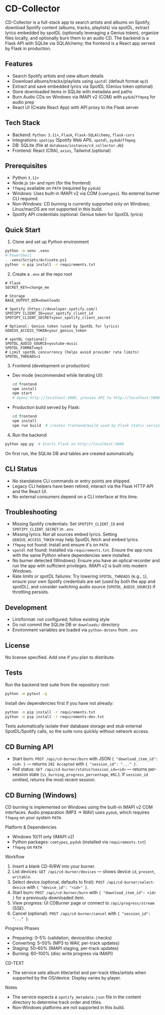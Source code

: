 # CD-Collector

CD-Collector is a full-stack app to search artists and albums on Spotify, download Spotify content (albums, tracks, playlists) via spotDL, extract lyrics embedded by spotDL (optionally leveraging a Genius token), organize files locally, and optionally burn them to an audio CD. The backend is a Flask API with SQLite via SQLAlchemy; the frontend is a React app served by Flask in production.

## Features

- Search Spotify artists and view album details
- Download albums/tracks/playlists using `spotdl` (default format `mp3`)
- Extract and save embedded lyrics via SpotDL (Genius token optional)
- Store downloaded items in SQLite with metadata and paths
- Burn Audio CDs on Windows via IMAPI v2 (COM) with `pydub`/`ffmpeg` for audio prep
- React UI (Create React App) with API proxy to the Flask server

## Tech Stack

- Backend: `Python 3.11+`, `Flask`, `Flask-SQLAlchemy`, `flask-cors`
- Integrations: `spotipy` (Spotify Web API), `spotdl`, `pydub`/`ffmpeg`
- DB: SQLite (file at `database/instance/cd_collector.db`)
- Frontend: React (CRA), `axios`, Tailwind (optional)

## Prerequisites

- Python `3.11+`
- Node.js `18+` and npm (for the frontend)
- `ffmpeg` available on `PATH` (required by `pydub`)
- Windows: Uses built-in IMAPI v2 via COM (`comtypes`). No external burner CLI required.
- Non-Windows: CD burning is currently supported only on Windows; Linux/macOS are not supported in this build.
- Spotify API credentials (optional: Genius token for SpotDL lyrics)

## Quick Start

1) Clone and set up Python environment

```bash
python -m venv .venv
# PowerShell
. .venv/Scripts/Activate.ps1
python -m pip install -r requirements.txt
```

2) Create a `.env` at the repo root

```env
# Flask
SECRET_KEY=change_me

# Storage
BASE_OUTPUT_DIR=downloads

# Spotify (https://developer.spotify.com/)
SPOTIPY_CLIENT_ID=your_spotify_client_id
SPOTIPY_CLIENT_SECRET=your_spotify_client_secret

# Optional: Genius token (used by SpotDL for lyrics)
GENIUS_ACCESS_TOKEN=your_genius_token

# spotDL (optional)
SPOTDL_AUDIO_SOURCE=youtube-music
SPOTDL_FORMAT=mp3
# Limit spotDL concurrency (helps avoid provider rate limits)
SPOTDL_THREADS=1
```

3) Frontend (development or production)

- Dev mode (recommended while iterating UI):
  ```bash
  cd frontend
  npm install
  npm start
  # Opens http://localhost:3000, proxies API to http://localhost:5000
  ```
- Production build served by Flask:
  ```bash
  cd frontend
  npm install
  npm run build  # creates frontend/build used by Flask static serving
  ```

4) Run the backend

```bash
python app.py  # Starts Flask on http://localhost:5000
```

On first run, the SQLite DB and tables are created automatically.

## CLI Status

- No standalone CLI commands or entry points are shipped.
- Legacy CLI helpers have been retired; interact via the Flask HTTP API and the React UI.
- No external consumers depend on a CLI interface at this time.

## Troubleshooting

- Missing Spotify credentials: Set `SPOTIPY_CLIENT_ID` and `SPOTIPY_CLIENT_SECRET` in `.env`
- Missing lyrics: Not all sources embed lyrics. Setting `GENIUS_ACCESS_TOKEN` may help SpotDL fetch and embed lyrics.
- `ffmpeg` not found: Install and ensure it's on `PATH`.
- `spotdl` not found: Installed via `requirements.txt`. Ensure the app runs with the same Python where dependencies were installed.
- No burner detected (Windows): Ensure you have an optical recorder and run the app with sufficient privileges. IMAPI v2 is built into modern Windows.
- Rate limits or spotDL failures: Try lowering `SPOTDL_THREADS` (e.g., `1`), ensure your own Spotify credentials are set (used by both the app and spotDL), and consider switching audio source (`SPOTDL_AUDIO_SOURCE`) if throttling persists.

## Development

- Lint/format: not configured; follow existing style
- Do not commit the SQLite DB or `downloads/` directory
- Environment variables are loaded via `python-dotenv` from `.env`

## License

No license specified. Add one if you plan to distribute.

## Tests

Run the backend test suite from the repository root:

```bash
python -m pytest -q
```

Install dev dependencies first if you have not already:

```bash
python -m pip install -r requirements.txt
python -m pip install -r requirements-dev.txt
```

Tests automatically isolate their database storage and stub external SpotDL/Spotify calls, so the suite runs quickly without network access.

## CD Burning API

- Start burn: `POST /api/cd-burner/burn` with JSON `{ "download_item_id": <id> }` — returns `202 Accepted` with `{ "session_id": "..." }`.
- Poll status: `GET /api/cd-burner/status?session_id=<id>` — returns per-session state (`is_burning`, `progress_percentage`, etc.). If `session_id` omitted, returns the most recent session.

## CD Burning (Windows)

CD burning is implemented on Windows using the built-in IMAPI v2 COM interfaces. Audio preparation (MP3 → WAV) uses `pydub`, which requires `ffmpeg` on your system `PATH`.

Platform & Dependencies
- Windows 10/11 only (IMAPI v2)
- Python packages: `comtypes`, `pydub` (installed via `requirements.txt`)
- `ffmpeg` on `PATH`

Workflow
1. Insert a blank CD-R/RW into your burner.
2. List devices: `GET /api/cd-burner/devices` — shows device `id`, `present`, `writable`.
3. Select device (optional, defaults to first): `POST /api/cd-burner/select-device` with `{ "device_id": "<id>" }`.
4. Start burn: `POST /api/cd-burner/burn` with `{ "download_item_id": <id> }` for a previously downloaded item.
5. View progress: UI CDBurner page or connect to `/api/progress/stream` (SSE).
6. Cancel (optional): `POST /api/cd-burner/cancel` with `{ "session_id": "..." }`.

Progress Phases
- Preparing: 0–5% (validation, device/disc checks)
- Converting: 5–50% (MP3 to WAV, per-track updates)
- Staging: 50–60% (IMAPI staging, per-track updates)
- Burning: 60–100% (disc write progress via IMAPI)

CD-TEXT
- The service sets album title/artist and per-track titles/artists when supported by the OS/device. Display varies by player.

Notes
- The service expects a `spotify_metadata.json` file in the content directory to determine track order and titles.
- Non-Windows platforms are not supported in this build.

